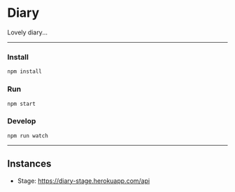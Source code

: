 Diary
=====================

Lovely diary...

----
### Install
```npm install```
### Run
```npm start```
### Develop
```npm run watch```

----
## Instances
- Stage: https://diary-stage.herokuapp.com/api
